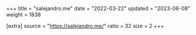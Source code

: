 +++
title = "salejandro.me"
date = "2022-03-22"
updated = "2023-06-08"
weight = 1838

[extra]
source = "https://salejandro.me/"
ratio = 32
size = 2
+++
